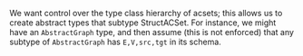 We want control over the type class hierarchy of acsets; this allows us to create abstract types that subtype StructACSet. For instance, we might have an `AbstractGraph` type, and then assume (this is not enforced) that any subtype of `AbstractGraph` has `E,V,src,tgt` in its schema.
